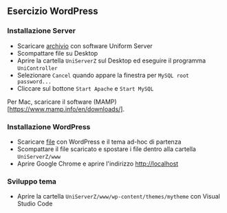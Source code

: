 ## Esercizio WordPress

### Installazione Server

* Scaricare [archivio](./UniServerZ.zip?raw=true) con software Uniform Server
* Scompattare file su Desktop
* Aprire la cartella `UniServerZ` sul Desktop ed eseguire il programma `UniController`
* Selezionare `Cancel` quando appare la finestra per `MySQL root password...`
* Cliccare sul bottone `Start Apache` e `Start MySQL`

Per Mac, scaricare il software (MAMP)[https://www.mamp.info/en/downloads/].

### Installazione WordPress

* Scaricare [file](./wordpress.zip?raw=true) con WordPress e il tema ad-hoc di partenza
* Scompattare il file scaricato e spostare i file dentro alla cartella `UniServerZ/www`
* Aprire Google Chrome e aprire l'indirizzo [http://localhost](http://localhost)

### Sviluppo tema

* Aprire la cartella `UniServerZ/www/wp-content/themes/mytheme` con Visual Studio Code